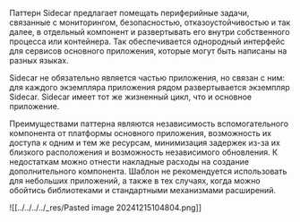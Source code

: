 Паттерн Sidecar предлагает помещать периферийные задачи, связанные с мониторингом, безопасностью, отказоустойчивостью и так далее, в отдельный компонент и развертывать его внутри собственного процесса или контейнера. Так обеспечивается однородный интерфейс для сервисов основного приложения, которые могут быть написаны на разных языках.

Sidecar не обязательно является частью приложения, но связан с ним: для каждого экземпляра приложения рядом развертывается экземпляр Sidecar. Sidecar имеет тот же жизненный цикл, что и основное приложение.

Преимуществами паттерна являются независимость вспомогательного компонента от платформы основного приложения, возможность их доступа к одним и тем же ресурсам, минимизация задержек из-за их близкого расположения и возможность независимого обновления. К недостаткам можно отнести накладные расходы на создание дополнительного компонента. Шаблон не рекомендуется использовать для небольших приложений, а также в тех случаях, когда можно обойтись библиотеками и стандартными механизмами расширений.

![[../../../../_res/Pasted image 20241215104804.png]]

